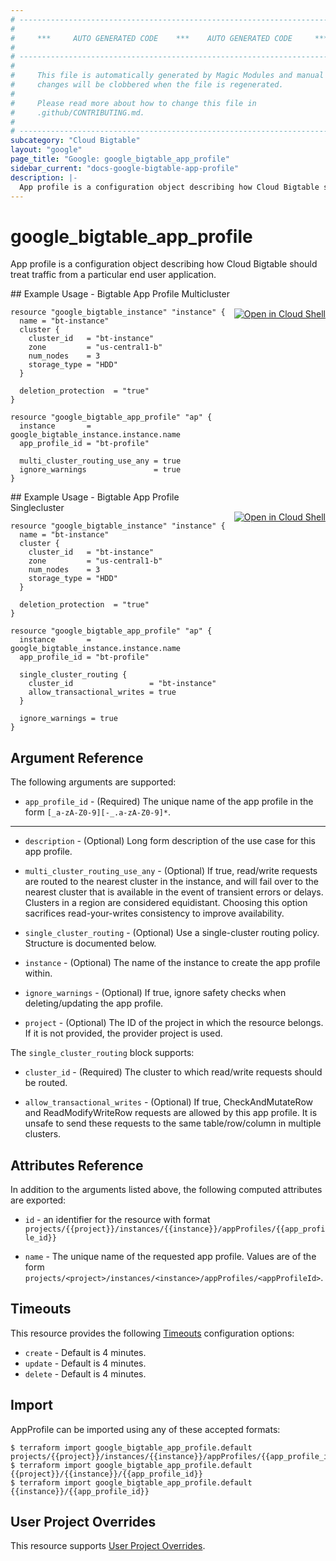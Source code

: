 ```yaml
---
# ----------------------------------------------------------------------------
#
#     ***     AUTO GENERATED CODE    ***    AUTO GENERATED CODE     ***
#
# ----------------------------------------------------------------------------
#
#     This file is automatically generated by Magic Modules and manual
#     changes will be clobbered when the file is regenerated.
#
#     Please read more about how to change this file in
#     .github/CONTRIBUTING.md.
#
# ----------------------------------------------------------------------------
subcategory: "Cloud Bigtable"
layout: "google"
page_title: "Google: google_bigtable_app_profile"
sidebar_current: "docs-google-bigtable-app-profile"
description: |-
  App profile is a configuration object describing how Cloud Bigtable should treat traffic from a particular end user application.
---
```


# google\_bigtable\_app\_profile

App profile is a configuration object describing how Cloud Bigtable should treat traffic from a particular end user application.



<div class = "oics-button" style="float: right; margin: 0 0 -15px">
  <a href="https://console.cloud.google.com/cloudshell/open?cloudshell_git_repo=https%3A%2F%2Fgithub.com%2Fterraform-google-modules%2Fdocs-examples.git&cloudshell_working_dir=bigtable_app_profile_multicluster&cloudshell_image=gcr.io%2Fgraphite-cloud-shell-images%2Fterraform%3Alatest&open_in_editor=main.tf&cloudshell_print=.%2Fmotd&cloudshell_tutorial=.%2Ftutorial.md" target="_blank">
    <img alt="Open in Cloud Shell" src="//gstatic.com/cloudssh/images/open-btn.svg" style="max-height: 44px; margin: 32px auto; max-width: 100%;">
  </a>
</div>
## Example Usage - Bigtable App Profile Multicluster


```hcl
resource "google_bigtable_instance" "instance" {
  name = "bt-instance"
  cluster {
    cluster_id   = "bt-instance"
    zone         = "us-central1-b"
    num_nodes    = 3
    storage_type = "HDD"
  }

  deletion_protection  = "true"
}

resource "google_bigtable_app_profile" "ap" {
  instance       = google_bigtable_instance.instance.name
  app_profile_id = "bt-profile"

  multi_cluster_routing_use_any = true
  ignore_warnings               = true
}
```
<div class = "oics-button" style="float: right; margin: 0 0 -15px">
  <a href="https://console.cloud.google.com/cloudshell/open?cloudshell_git_repo=https%3A%2F%2Fgithub.com%2Fterraform-google-modules%2Fdocs-examples.git&cloudshell_working_dir=bigtable_app_profile_singlecluster&cloudshell_image=gcr.io%2Fgraphite-cloud-shell-images%2Fterraform%3Alatest&open_in_editor=main.tf&cloudshell_print=.%2Fmotd&cloudshell_tutorial=.%2Ftutorial.md" target="_blank">
    <img alt="Open in Cloud Shell" src="//gstatic.com/cloudssh/images/open-btn.svg" style="max-height: 44px; margin: 32px auto; max-width: 100%;">
  </a>
</div>
## Example Usage - Bigtable App Profile Singlecluster


```hcl
resource "google_bigtable_instance" "instance" {
  name = "bt-instance"
  cluster {
    cluster_id   = "bt-instance"
    zone         = "us-central1-b"
    num_nodes    = 3
    storage_type = "HDD"
  }

  deletion_protection  = "true"
}

resource "google_bigtable_app_profile" "ap" {
  instance       = google_bigtable_instance.instance.name
  app_profile_id = "bt-profile"

  single_cluster_routing {
    cluster_id                 = "bt-instance"
    allow_transactional_writes = true
  }

  ignore_warnings = true
}
```

## Argument Reference

The following arguments are supported:


* `app_profile_id` -
  (Required)
  The unique name of the app profile in the form `[_a-zA-Z0-9][-_.a-zA-Z0-9]*`.


- - -


* `description` -
  (Optional)
  Long form description of the use case for this app profile.

* `multi_cluster_routing_use_any` -
  (Optional)
  If true, read/write requests are routed to the nearest cluster in the instance, and will fail over to the nearest cluster that is available
  in the event of transient errors or delays. Clusters in a region are considered equidistant. Choosing this option sacrifices read-your-writes
  consistency to improve availability.

* `single_cluster_routing` -
  (Optional)
  Use a single-cluster routing policy.
  Structure is documented below.

* `instance` -
  (Optional)
  The name of the instance to create the app profile within.

* `ignore_warnings` -
  (Optional)
  If true, ignore safety checks when deleting/updating the app profile.

* `project` - (Optional) The ID of the project in which the resource belongs.
    If it is not provided, the provider project is used.


The `single_cluster_routing` block supports:

* `cluster_id` -
  (Required)
  The cluster to which read/write requests should be routed.

* `allow_transactional_writes` -
  (Optional)
  If true, CheckAndMutateRow and ReadModifyWriteRow requests are allowed by this app profile.
  It is unsafe to send these requests to the same table/row/column in multiple clusters.

## Attributes Reference

In addition to the arguments listed above, the following computed attributes are exported:

* `id` - an identifier for the resource with format `projects/{{project}}/instances/{{instance}}/appProfiles/{{app_profile_id}}`

* `name` -
  The unique name of the requested app profile. Values are of the form `projects/<project>/instances/<instance>/appProfiles/<appProfileId>`.


## Timeouts

This resource provides the following
[Timeouts](/docs/configuration/resources.html#timeouts) configuration options:

- `create` - Default is 4 minutes.
- `update` - Default is 4 minutes.
- `delete` - Default is 4 minutes.

## Import


AppProfile can be imported using any of these accepted formats:

```
$ terraform import google_bigtable_app_profile.default projects/{{project}}/instances/{{instance}}/appProfiles/{{app_profile_id}}
$ terraform import google_bigtable_app_profile.default {{project}}/{{instance}}/{{app_profile_id}}
$ terraform import google_bigtable_app_profile.default {{instance}}/{{app_profile_id}}
```

## User Project Overrides

This resource supports [User Project Overrides](https://www.terraform.io/docs/providers/google/guides/provider_reference.html#user_project_override).
